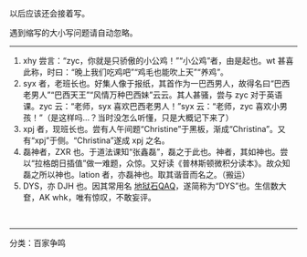   
  
以后应该还会接着写。  
  
遇到缩写的大小写问题请自动忽略。  
  
----  
  
1. xhy 尝言：“zyc，你就是只骄傲的小公鸡！”“小公鸡”者，由是起也。wt 甚喜此称，时曰：“晚上我们吃鸡吧”“鸡毛也能吹上天”“养鸡”。  
1. syx 者，老班长也。好集人像于报纸，其首作为一巴西男人，故得名曰“巴西老男人”“巴西天王”“风情万种巴西妹”云云。其人甚骚，尝与 zyc 对于英语课。zyc 云：“老师，syx 喜欢巴西老男人！”syx 云：“老师，zyc 喜欢小男孩！”（是这样吗…？当时没怎么听懂，只是大概记下来了）  
1. xpj 者，现班长也。尝有人午间题“Christine”于黑板，渐成“Christina”。又有“xpj”于侧。“Christina”遂成 xpj 之名。  
1. 磊神者，ZXR 也。于道法课知“张鑫磊”，磊之于此也。神者，其如神也。尝以“拉格朗日插值”做一难题，众惊。又好读《普林斯顿微积分读本》。故众知磊之所以神也。lation 者，亦磊神也。取其谐音而名之。（搬运）  
1. DYS，亦 DJH 也。因其常用名 [地狱石](https://www.luogu.com.cn/user/371490)[QAQ](https://space\.bilibili\.com/403355071)，遂简称为“DYS”也。生信数大奆，AK whk，唯有惊叹，不敢妄评。  
  
<br>  
  

-----
分类：百家争鸣